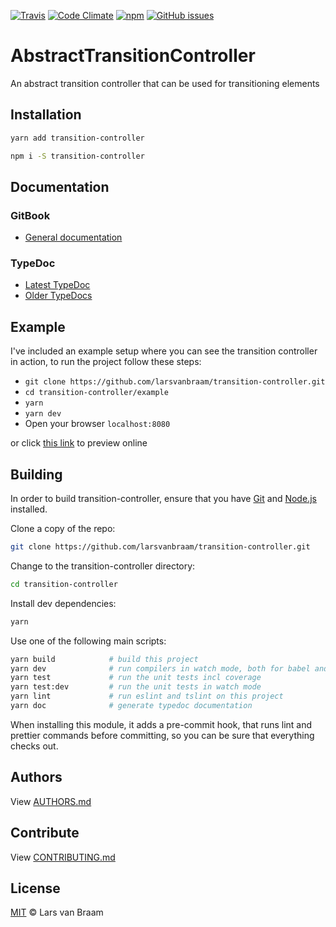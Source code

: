 [![Travis](https://img.shields.io/travis/larsvanbraam/transition-controller.svg?maxAge=2592000)](https://travis-ci.org/larsvanbraam/transition-controller)
[![Code Climate](https://img.shields.io/codeclimate/github/larsvanbraam/transition-controller.svg?maxAge=2592000)](https://codeclimate.com/github/larsvanbraam/transition-controller)
[![npm](https://img.shields.io/npm/dm/transition-controller.svg?maxAge=2592000)](https://www.npmjs.com/package/transition-controller)
[![GitHub issues](https://img.shields.io/github/issues/larsvanbraam/transition-controller.svg?style=flat-square)](https://github.com/larsvanbraam/transition-controller/issues)

# AbstractTransitionController
An abstract transition controller that can be used for transitioning elements

## Installation

```sh
yarn add transition-controller
```

```sh
npm i -S transition-controller
```

## Documentation

### GitBook
- [General documentation](https://larsvanbraam.gitbook.io/transition-controller/)

### TypeDoc
- [Latest TypeDoc](https://larsvanbraam.github.io/transition-controller/docs/)
- [Older TypeDocs](https://transition-controller.larsvanbraam.nl)

## Example
I've included an example setup where you can see the transition controller in action, to run the project follow these steps:

- `git clone https://github.com/larsvanbraam/transition-controller.git`
- `cd transition-controller/example`
- `yarn`
- `yarn dev`
- Open your browser `localhost:8080`

or click [this link](https://larsvanbraam.github.io/transition-controller/example/) to preview online

## Building

In order to build transition-controller, ensure that you have [Git](http://git-scm.com/downloads) and [Node.js](http://nodejs.org/) installed.

Clone a copy of the repo:
```sh
git clone https://github.com/larsvanbraam/transition-controller.git
```

Change to the transition-controller directory:
```sh
cd transition-controller
```

Install dev dependencies:
```sh
yarn
```

Use one of the following main scripts:
```sh
yarn build            # build this project
yarn dev              # run compilers in watch mode, both for babel and typescript
yarn test             # run the unit tests incl coverage
yarn test:dev         # run the unit tests in watch mode
yarn lint             # run eslint and tslint on this project
yarn doc              # generate typedoc documentation
```

When installing this module, it adds a pre-commit hook, that runs lint and prettier commands
before committing, so you can be sure that everything checks out.

## Authors
View [AUTHORS.md](./AUTHORS.md)

## Contribute
View [CONTRIBUTING.md](./CONTRIBUTING.md)

## License
[MIT](./LICENSE) © Lars van Braam
